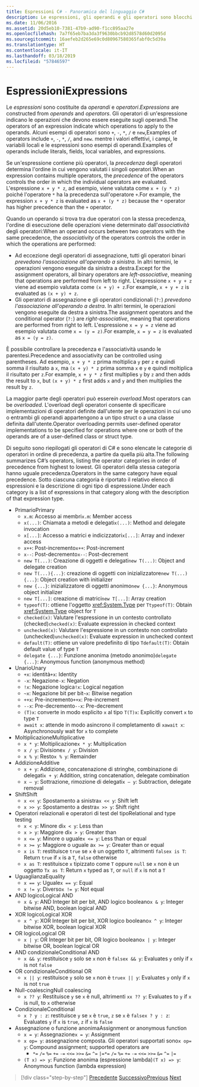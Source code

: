 ```yaml
---
title: Espressioni C# - Panoramica del linguaggio C#
description: Le espressioni, gli operandi e gli operatori sono blocchi predefiniti del linguaggio C#
ms.date: 11/06/2016
ms.assetid: 20d5eb10-7381-47b9-ad90-f1cc895aa27e
ms.openlocfilehash: 7a7f65eb7ba3da3f9630bbcb92d8578d60d2095d
ms.sourcegitcommit: 16aefeb2d265e69c0d80967580365fabf0c5d39a
ms.translationtype: HT
ms.contentlocale: it-IT
ms.lasthandoff: 03/18/2019
ms.locfileid: "57846597"
---
```

# <a name="expressions"></a><span data-ttu-id="c7336-103">Espressioni</span><span class="sxs-lookup"><span data-stu-id="c7336-103">Expressions</span></span>

<span data-ttu-id="c7336-104">Le *espressioni* sono costituite da *operandi* e *operatori*.</span><span class="sxs-lookup"><span data-stu-id="c7336-104">*Expressions* are constructed from *operands* and *operators*.</span></span> <span data-ttu-id="c7336-105">Gli operatori di un'espressione indicano le operazioni che devono essere eseguite sugli operandi.</span><span class="sxs-lookup"><span data-stu-id="c7336-105">The operators of an expression indicate which operations to apply to the operands.</span></span> <span data-ttu-id="c7336-106">Alcuni esempi di operatori sono `+`, `-`, `*`, `/` e `new`,</span><span class="sxs-lookup"><span data-stu-id="c7336-106">Examples of operators include `+`, `-`, `*`, `/`, and `new`.</span></span> <span data-ttu-id="c7336-107">mentre i valori effettivi, i campi, le variabili locali e le espressioni sono esempi di operandi.</span><span class="sxs-lookup"><span data-stu-id="c7336-107">Examples of operands include literals, fields, local variables, and expressions.</span></span>

<span data-ttu-id="c7336-108">Se un'espressione contiene più operatori, la *precedenza* degli operatori determina l'ordine in cui vengono valutati i singoli operatori.</span><span class="sxs-lookup"><span data-stu-id="c7336-108">When an expression contains multiple operators, the *precedence* of the operators controls the order in which the individual operators are evaluated.</span></span> <span data-ttu-id="c7336-109">L'espressione `x + y * z`, ad esempio, viene valutata come `x + (y * z)` poiché l'operatore `*` ha la precedenza sull'operatore `+`.</span><span class="sxs-lookup"><span data-stu-id="c7336-109">For example, the expression `x + y * z` is evaluated as `x + (y * z)` because the `*` operator has higher precedence than the `+` operator.</span></span>

<span data-ttu-id="c7336-110">Quando un operando si trova tra due operatori con la stessa precedenza, l'ordine di esecuzione delle operazioni viene determinato dall'*associatività* degli operatori:</span><span class="sxs-lookup"><span data-stu-id="c7336-110">When an operand occurs between two operators with the same precedence, the *associativity* of the operators controls the order in which the operations are performed:</span></span>

* <span data-ttu-id="c7336-111">Ad eccezione degli operatori di assegnazione, tutti gli operatori binari *prevedono l'associazione all'operando a sinistra*. In altri termini, le operazioni vengono eseguite da sinistra a destra.</span><span class="sxs-lookup"><span data-stu-id="c7336-111">Except for the assignment operators, all binary operators are *left-associative*, meaning that operations are performed from left to right.</span></span> <span data-ttu-id="c7336-112">L'espressione `x + y + z` viene ad esempio valutata come `(x + y) + z`.</span><span class="sxs-lookup"><span data-stu-id="c7336-112">For example, `x + y + z` is evaluated as `(x + y) + z`.</span></span>
* <span data-ttu-id="c7336-113">Gli operatori di assegnazione e gli operatori condizionali (`?:`) *prevedono l'associazione all'operando a destra*. In altri termini, le operazioni vengono eseguite da destra a sinistra.</span><span class="sxs-lookup"><span data-stu-id="c7336-113">The assignment operators and the conditional operator (`?:`) are *right-associative*, meaning that operations are performed from right to left.</span></span> <span data-ttu-id="c7336-114">L'espressione `x = y = z` viene ad esempio valutata come `x = (y = z)`.</span><span class="sxs-lookup"><span data-stu-id="c7336-114">For example, `x = y = z` is evaluated as `x = (y = z)`.</span></span>

<span data-ttu-id="c7336-115">È possibile controllare la precedenza e l'associatività usando le parentesi.</span><span class="sxs-lookup"><span data-stu-id="c7336-115">Precedence and associativity can be controlled using parentheses.</span></span> <span data-ttu-id="c7336-116">Ad esempio, `x + y * z` prima moltiplica `y` per `z` e quindi somma il risultato a `x`, ma `(x + y) * z` prima somma `x` e `y` e quindi moltiplica il risultato per `z`.</span><span class="sxs-lookup"><span data-stu-id="c7336-116">For example, `x + y * z` first multiplies `y` by `z` and then adds the result to `x`, but `(x + y) * z` first adds `x` and `y` and then multiplies the result by `z`.</span></span>

<span data-ttu-id="c7336-117">La maggior parte degli operatori può essere*in overload*.</span><span class="sxs-lookup"><span data-stu-id="c7336-117">Most operators can be *overloaded*.</span></span> <span data-ttu-id="c7336-118">L'overload degli operatori consente di specificare implementazioni di operatori definite dall'utente per le operazioni in cui uno o entrambi gli operandi appartengono a un tipo struct o a una classe definita dall'utente.</span><span class="sxs-lookup"><span data-stu-id="c7336-118">Operator overloading permits user-defined operator implementations to be specified for operations where one or both of the operands are of a user-defined class or struct type.</span></span>

<span data-ttu-id="c7336-119">Di seguito sono riepilogati gli operatori di C# e sono elencate le categorie di operatori in ordine di precedenza, a partire da quella più alta.</span><span class="sxs-lookup"><span data-stu-id="c7336-119">The following summarizes C#’s operators, listing the operator categories in order of precedence from highest to lowest.</span></span> <span data-ttu-id="c7336-120">Gli operatori della stessa categoria hanno uguale precedenza.</span><span class="sxs-lookup"><span data-stu-id="c7336-120">Operators in the same category have equal precedence.</span></span> <span data-ttu-id="c7336-121">Sotto ciascuna categoria è riportato il relativo elenco di espressioni e la descrizione di ogni tipo di espressione.</span><span class="sxs-lookup"><span data-stu-id="c7336-121">Under each category is a list of expressions in that category along with the description of that expression type.</span></span>

* <span data-ttu-id="c7336-122">Primario</span><span class="sxs-lookup"><span data-stu-id="c7336-122">Primary</span></span>
    - <span data-ttu-id="c7336-123">`x.m`: Accesso ai membri</span><span class="sxs-lookup"><span data-stu-id="c7336-123">`x.m`: Member access</span></span>
    - <span data-ttu-id="c7336-124">`x(...)`: Chiamata a metodi e delegati</span><span class="sxs-lookup"><span data-stu-id="c7336-124">`x(...)`: Method and delegate invocation</span></span>
    - <span data-ttu-id="c7336-125">`x[...]`: Accesso a matrici e indicizzatori</span><span class="sxs-lookup"><span data-stu-id="c7336-125">`x[...]`: Array and indexer access</span></span>
    - <span data-ttu-id="c7336-126">`x++`: Post-incremento</span><span class="sxs-lookup"><span data-stu-id="c7336-126">`x++`: Post-increment</span></span>
    - <span data-ttu-id="c7336-127">`x--`: Post-decremento</span><span class="sxs-lookup"><span data-stu-id="c7336-127">`x--`: Post-decrement</span></span>
    - <span data-ttu-id="c7336-128">`new T(...)`: Creazione di oggetti e delegati</span><span class="sxs-lookup"><span data-stu-id="c7336-128">`new T(...)`: Object and delegate creation</span></span>
    - <span data-ttu-id="c7336-129">`new T(...){...}`: creazione di oggetti con inizializzatore</span><span class="sxs-lookup"><span data-stu-id="c7336-129">`new T(...){...}`: Object creation with initializer</span></span>
    - <span data-ttu-id="c7336-130">`new {...}`:  inizializzatore di oggetti anonimo</span><span class="sxs-lookup"><span data-stu-id="c7336-130">`new {...}`:  Anonymous object initializer</span></span>
    - <span data-ttu-id="c7336-131">`new T[...]`: creazione di matrici</span><span class="sxs-lookup"><span data-stu-id="c7336-131">`new T[...]`: Array creation</span></span>
    - <span data-ttu-id="c7336-132">`typeof(T)`: ottiene l'oggetto <xref:System.Type> per `T`</span><span class="sxs-lookup"><span data-stu-id="c7336-132">`typeof(T)`: Obtain <xref:System.Type> object for `T`</span></span>
    - <span data-ttu-id="c7336-133">`checked(x)`: Valutare l'espressione in un contesto controllato (checked)</span><span class="sxs-lookup"><span data-stu-id="c7336-133">`checked(x)`: Evaluate expression in checked context</span></span>
    - <span data-ttu-id="c7336-134">`unchecked(x)`: Valutare l'espressione in un contesto non controllato (unchecked)</span><span class="sxs-lookup"><span data-stu-id="c7336-134">`unchecked(x)`: Evaluate expression in unchecked context</span></span>
    - <span data-ttu-id="c7336-135">`default(T)`: ottiene un valore predefinito di tipo `T`</span><span class="sxs-lookup"><span data-stu-id="c7336-135">`default(T)`: Obtain default value of type `T`</span></span>
    - <span data-ttu-id="c7336-136">`delegate {...}`: Funzione anonima (metodo anonimo)</span><span class="sxs-lookup"><span data-stu-id="c7336-136">`delegate {...}`: Anonymous function (anonymous method)</span></span>
* <span data-ttu-id="c7336-137">Unario</span><span class="sxs-lookup"><span data-stu-id="c7336-137">Unary</span></span>
    - <span data-ttu-id="c7336-138">`+x`: identità</span><span class="sxs-lookup"><span data-stu-id="c7336-138">`+x`: Identity</span></span>
    - <span data-ttu-id="c7336-139">`-x`: Negazione</span><span class="sxs-lookup"><span data-stu-id="c7336-139">`-x`: Negation</span></span>
    - <span data-ttu-id="c7336-140">`!x`: Negazione logica</span><span class="sxs-lookup"><span data-stu-id="c7336-140">`!x`: Logical negation</span></span>
    - <span data-ttu-id="c7336-141">`~x`: Negazione bit per bit</span><span class="sxs-lookup"><span data-stu-id="c7336-141">`~x`: Bitwise negation</span></span>
    - <span data-ttu-id="c7336-142">`++x`: Pre-incremento</span><span class="sxs-lookup"><span data-stu-id="c7336-142">`++x`: Pre-increment</span></span>
    - <span data-ttu-id="c7336-143">`--x`: Pre-decremento</span><span class="sxs-lookup"><span data-stu-id="c7336-143">`--x`: Pre-decrement</span></span>
    - <span data-ttu-id="c7336-144">`(T)x`: converte in modo esplicito `x` al tipo `T`</span><span class="sxs-lookup"><span data-stu-id="c7336-144">`(T)x`: Explicitly convert `x` to type `T`</span></span>
    - <span data-ttu-id="c7336-145">`await x`: attende in modo asincrono il completamento di `x`</span><span class="sxs-lookup"><span data-stu-id="c7336-145">`await x`: Asynchronously wait for `x` to complete</span></span>
* <span data-ttu-id="c7336-146">Moltiplicazione</span><span class="sxs-lookup"><span data-stu-id="c7336-146">Multiplicative</span></span>
    - <span data-ttu-id="c7336-147">`x * y`: Moltiplicazione</span><span class="sxs-lookup"><span data-stu-id="c7336-147">`x * y`: Multiplication</span></span>
    - <span data-ttu-id="c7336-148">`x / y`: Divisione</span><span class="sxs-lookup"><span data-stu-id="c7336-148">`x / y`: Division</span></span>
    - <span data-ttu-id="c7336-149">`x % y`: Resto</span><span class="sxs-lookup"><span data-stu-id="c7336-149">`x % y`: Remainder</span></span>
* <span data-ttu-id="c7336-150">Addizione</span><span class="sxs-lookup"><span data-stu-id="c7336-150">Additive</span></span>
    - <span data-ttu-id="c7336-151">`x + y`: Addizione, concatenazione di stringhe, combinazione di delegati</span><span class="sxs-lookup"><span data-stu-id="c7336-151">`x + y`: Addition, string concatenation, delegate combination</span></span>
    - <span data-ttu-id="c7336-152">`x – y`: Sottrazione, rimozione di delegati</span><span class="sxs-lookup"><span data-stu-id="c7336-152">`x – y`: Subtraction, delegate removal</span></span>
* <span data-ttu-id="c7336-153">Shift</span><span class="sxs-lookup"><span data-stu-id="c7336-153">Shift</span></span>
    - <span data-ttu-id="c7336-154">`x << y`: Spostamento a sinistra</span><span class="sxs-lookup"><span data-stu-id="c7336-154">`x << y`: Shift left</span></span>
    - <span data-ttu-id="c7336-155">`x >> y`: Spostamento a destra</span><span class="sxs-lookup"><span data-stu-id="c7336-155">`x >> y`: Shift right</span></span>
* <span data-ttu-id="c7336-156">Operatori relazionali e operatori di test del tipo</span><span class="sxs-lookup"><span data-stu-id="c7336-156">Relational and type testing</span></span>
    - <span data-ttu-id="c7336-157">`x < y`: Minore di</span><span class="sxs-lookup"><span data-stu-id="c7336-157">`x < y`: Less than</span></span>
    - <span data-ttu-id="c7336-158">`x > y`: Maggiore di</span><span class="sxs-lookup"><span data-stu-id="c7336-158">`x > y`: Greater than</span></span>
    - <span data-ttu-id="c7336-159">`x <= y`: Minore o uguale</span><span class="sxs-lookup"><span data-stu-id="c7336-159">`x <= y`: Less than or equal</span></span>
    - <span data-ttu-id="c7336-160">`x >= y`: Maggiore o uguale a</span><span class="sxs-lookup"><span data-stu-id="c7336-160">`x >= y`: Greater than or equal</span></span>
    - <span data-ttu-id="c7336-161">`x is T`: restituisce `true` se `x` è un oggetto `T`, altrimenti `false`</span><span class="sxs-lookup"><span data-stu-id="c7336-161">`x is T`: Return `true` if `x` is a `T`, `false` otherwise</span></span>
    - <span data-ttu-id="c7336-162">`x as T`: restituisce `x` tipizzato come `T` oppure `null` se `x` non è un oggetto `T`</span><span class="sxs-lookup"><span data-stu-id="c7336-162">`x as T`: Return `x` typed as `T`, or `null` if `x` is not a `T`</span></span>
* <span data-ttu-id="c7336-163">Uguaglianza</span><span class="sxs-lookup"><span data-stu-id="c7336-163">Equality</span></span>
    - <span data-ttu-id="c7336-164">`x == y`: Uguale</span><span class="sxs-lookup"><span data-stu-id="c7336-164">`x == y`: Equal</span></span>
    - <span data-ttu-id="c7336-165">`x != y`: Diverso</span><span class="sxs-lookup"><span data-stu-id="c7336-165">`x != y`: Not equal</span></span>
* <span data-ttu-id="c7336-166">AND logico</span><span class="sxs-lookup"><span data-stu-id="c7336-166">Logical AND</span></span>
    - <span data-ttu-id="c7336-167">`x & y`: AND Integer bit per bit, AND logico booleano</span><span class="sxs-lookup"><span data-stu-id="c7336-167">`x & y`: Integer bitwise AND, boolean logical AND</span></span>
* <span data-ttu-id="c7336-168">XOR logico</span><span class="sxs-lookup"><span data-stu-id="c7336-168">Logical XOR</span></span>
    - <span data-ttu-id="c7336-169">`x ^ y`: XOR Integer bit per bit, XOR logico booleano</span><span class="sxs-lookup"><span data-stu-id="c7336-169">`x ^ y`: Integer bitwise XOR, boolean logical XOR</span></span>
* <span data-ttu-id="c7336-170">OR logico</span><span class="sxs-lookup"><span data-stu-id="c7336-170">Logical OR</span></span>
    - <span data-ttu-id="c7336-171">`x | y`: OR Integer bit per bit, OR logico booleano</span><span class="sxs-lookup"><span data-stu-id="c7336-171">`x | y`: Integer bitwise OR, boolean logical OR</span></span>
* <span data-ttu-id="c7336-172">AND condizionale</span><span class="sxs-lookup"><span data-stu-id="c7336-172">Conditional AND</span></span>
    - <span data-ttu-id="c7336-173">`x && y`: restituisce `y` solo se `x` non è `false`</span><span class="sxs-lookup"><span data-stu-id="c7336-173">`x && y`: Evaluates `y` only if `x` is not `false`</span></span>
* <span data-ttu-id="c7336-174">OR condizionale</span><span class="sxs-lookup"><span data-stu-id="c7336-174">Conditional OR</span></span>
    - <span data-ttu-id="c7336-175">`x || y`: restituisce `y` solo se `x` non è `true`</span><span class="sxs-lookup"><span data-stu-id="c7336-175">`x || y`: Evaluates `y` only if `x` is not `true`</span></span>
* <span data-ttu-id="c7336-176">Null-coalescing</span><span class="sxs-lookup"><span data-stu-id="c7336-176">Null coalescing</span></span>
    - <span data-ttu-id="c7336-177">`x ?? y`: Restituisce `y` se `x` è null, altrimenti `x`</span><span class="sxs-lookup"><span data-stu-id="c7336-177">`x ?? y`: Evaluates to `y` if `x` is null, to `x` otherwise</span></span>
* <span data-ttu-id="c7336-178">Condizionale</span><span class="sxs-lookup"><span data-stu-id="c7336-178">Conditional</span></span>
    - <span data-ttu-id="c7336-179">`x ? y : z`: restituisce `y` se `x` è `true`, `z` se `x` è `false`</span><span class="sxs-lookup"><span data-stu-id="c7336-179">`x ? y : z`: Evaluates `y` if `x` is `true`, `z` if `x` is `false`</span></span>
* <span data-ttu-id="c7336-180">Assegnazione o funzione anonima</span><span class="sxs-lookup"><span data-stu-id="c7336-180">Assignment or anonymous function</span></span>
    - <span data-ttu-id="c7336-181">`x = y`: Assegnazione</span><span class="sxs-lookup"><span data-stu-id="c7336-181">`x = y`: Assignment</span></span>
    - <span data-ttu-id="c7336-182">`x op= y`: assegnazione composta. Gli operatori supportati sono</span><span class="sxs-lookup"><span data-stu-id="c7336-182">`x op= y`: Compound assignment; supported operators are</span></span>
        - <span data-ttu-id="c7336-183">`*=`   `/=`   `%=`   `+=`   `-=`   `<<=`   `>>=`   `&=`  `^=`  `|=`</span><span class="sxs-lookup"><span data-stu-id="c7336-183">`*=`   `/=`   `%=`   `+=`   `-=`   `<<=`   `>>=`   `&=`  `^=`  `|=`</span></span>
    - <span data-ttu-id="c7336-184">`(T x) => y`: Funzione anonima (espressione lambda)</span><span class="sxs-lookup"><span data-stu-id="c7336-184">`(T x) => y`: Anonymous function (lambda expression)</span></span>

> [!div class="step-by-step"]
> <span data-ttu-id="c7336-185">[Precedente](types-and-variables.md)
> [Successivo](statements.md)</span><span class="sxs-lookup"><span data-stu-id="c7336-185">[Previous](types-and-variables.md)
[Next](statements.md)</span></span>
